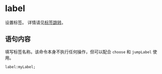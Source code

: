 # label

设置标签。
详情请见[标签跳转](../../webgal-script/scenes.md#标签跳转)。

## 语句内容

填写标签名称。该命令本身不执行任何操作，但可以配合 `choose` 和 `jumpLabel` 使用。

```webgal
label:myLabel;
```
